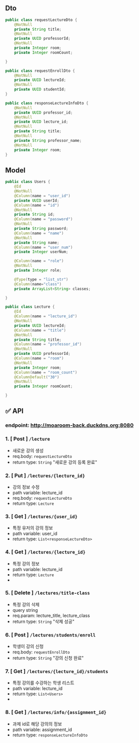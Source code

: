 ## Dto

```Java
public class requestLectureDto {
    @NotNull
    private String title;
    @NotNull
    private UUID professorId;
    @NotNull
    private Integer room;
    private Integer roomCount;

}

public class requestEnrollDto {
    @NotNull
    private UUID lectureId;
    @NotNull
    private UUID studentId;
}

public class responseLectureInfoDto {
    @NotNull
    private UUID professor_id;
    @NotNull
    private UUID lecture_id;
    @NotNull
    private String title;
    @NotNull
    private String professor_name;
    @NotNull
    private Integer room;
}

```

## Model
```java
public class Users {
    @Id
    @NotNull
    @Column(name = "user_id")
    private UUID userId;
    @Column(name = "id")
    @NotNull
    private String id;
    @Column(name = "password")
    @NotNull
    private String password;
    @Column(name = "name")
    @NotNull
    private String name;
    @Column(name = "user_num")
    private Integer userNum;

    @Column(name = "role")
    @NotNull
    private Integer role;

    @Type(type = "list_str")
    @Column(name="class")
    private ArrayList<String> classes;

}

public class Lecture {
    @Id
    @Column(name = "lecture_id")
    @NotNull
    private UUID lectureId;
    @Column(name = "title")
    @NotNull
    private String title;
    @Column(name = "professor_id")
    @NotNull
    private UUID professorId;
    @Column(name = "room")
    @NotNull
    private Integer room;
    @Column(name = "room_count")
    @ColumnDefault("30")
    @NotNull
    private Integer roomCount;

}
```

## ✅ API

### endpoint: http://moaroom-back.duckdns.org:8080

### 1. [ Post ] `/lecture`

- 새로운 강의 생성
- req.body: `requestLectureDto`
- return type: `String` "새로운 강의 등록 완료"

### 2. [ Put ] `/lectures/{lecture_id}`

- 강의 정보 수정
- path variable: lecture_id
- req.body: `requestLectureDto`
- return type: `Lecture`

### 3. [ Get ] `/lectures/{user_id}`

- 특정 유저의 강의 정보
- path variable: user_id
- return type: `List<responseLectureDto>`

### 4. [ Get ] `/lectures/{lecture_id}`

- 특정 강의 정보
- path variable: lecture_id
- return type: `Lecture`
-
### 5. [ Delete ] `/lectures/title-class`

- 특정 강의 삭제
- query string
- req.param: lecture_title, lecture_class
- return type: `String` "삭제 성공"

### 6. [ Post ] `/lectures/students/enroll`

- 학생이 강의 신청
- req.body: `requestEnrollDto`
- return type: `String` "강의 신청 완료"

### 7. [ Get ] `/lectures/{lecture_id}/students`

- 특정 강의를 수강하는 학생 리스트
- path variable: lecture_id
- return type: `List<Users>`
- 
### 8. [ Get ] `/lectures/info/{assignment_id}`

- 과제 id로 해당 강의의 정보
- path variable: assignment_id
- return type: `responseLectureInfoDto`

